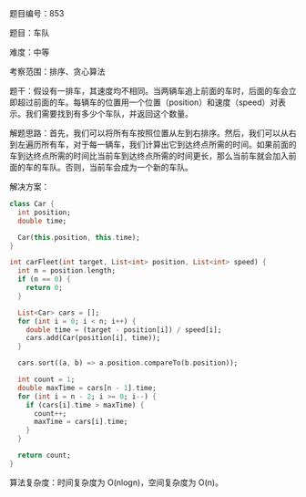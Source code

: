题目编号：853

题目：车队

难度：中等

考察范围：排序、贪心算法

题干：假设有一排车，其速度均不相同。当两辆车追上前面的车时，后面的车会立即超过前面的车。每辆车的位置用一个位置（position）和速度（speed）对表示。我们需要找到有多少个车队，并返回这个数量。

解题思路：首先，我们可以将所有车按照位置从左到右排序。然后，我们可以从右到左遍历所有车，对于每一辆车，我们计算出它到达终点所需的时间。如果前面的车到达终点所需的时间比当前车到达终点所需的时间更长，那么当前车就会加入前面的车的车队。否则，当前车会成为一个新的车队。

解决方案：

```dart
class Car {
  int position;
  double time;

  Car(this.position, this.time);
}

int carFleet(int target, List<int> position, List<int> speed) {
  int n = position.length;
  if (n == 0) {
    return 0;
  }

  List<Car> cars = [];
  for (int i = 0; i < n; i++) {
    double time = (target - position[i]) / speed[i];
    cars.add(Car(position[i], time));
  }

  cars.sort((a, b) => a.position.compareTo(b.position));

  int count = 1;
  double maxTime = cars[n - 1].time;
  for (int i = n - 2; i >= 0; i--) {
    if (cars[i].time > maxTime) {
      count++;
      maxTime = cars[i].time;
    }
  }

  return count;
}
```

算法复杂度：时间复杂度为 O(nlogn)，空间复杂度为 O(n)。